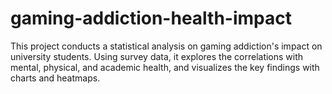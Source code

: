 # gaming-addiction-health-impact
This project conducts a statistical analysis on gaming addiction's impact on university students. Using survey data, it explores the correlations with mental, physical, and academic health, and visualizes the key findings with charts and heatmaps.

